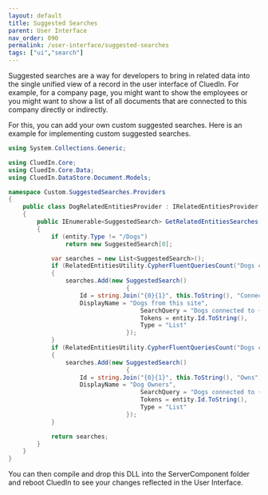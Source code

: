 ```yaml
---
layout: default
title: Suggested Searches
parent: User Interface
nav_order: 090
permalink: /user-interface/suggested-searches
tags: ["ui","search"]
---
```


Suggested searches are a way for developers to bring in related data into the single unified view of a record in the user interface of CluedIn. For example, for a company page, you might want to show the employees or you might want to show a list of all documents that are connected to this company directly or indirectly. 

For this, you can add your own custom suggested searches. Here is an example for implementing custom suggested searches.

```csharp
using System.Collections.Generic;

using CluedIn.Core;
using CluedIn.Core.Data;
using CluedIn.DataStore.Document.Models;

namespace Custom.SuggestedSearches.Providers
{
    public class DogRelatedEntitiesProvider : IRelatedEntitiesProvider
    {
        public IEnumerable<SuggestedSearch> GetRelatedEntitiesSearches(ExecutionContext context, Entity entity)
        {
            if (entity.Type != "/Dogs")
                return new SuggestedSearch[0];

            var searches = new List<SuggestedSearch>();
            if (RelatedEntitiesUtility.CypherFluentQueriesCount("Dogs connected to {{SITEID}}", entity.Id.ToString(), context) > 0)
            {
                searches.Add(new SuggestedSearch()
                                 {
                    Id = string.Join("{0}{1}", this.ToString(), "Connected"),
                    DisplayName = "Dogs from this site",
                                     SearchQuery = "Dogs connected to {{SITEID}}",
                                     Tokens = entity.Id.ToString(),
                                     Type = "List"
                                 });
            }
            if (RelatedEntitiesUtility.CypherFluentQueriesCount("Dogs connected to {{PERSONID}}", entity.Id.ToString(), context) > 0)
            {
                searches.Add(new SuggestedSearch()
                                 {
                    Id = string.Join("{0}{1}", this.ToString(), "Owns"),
                    DisplayName = "Dog Owners",
                                     SearchQuery = "Dogs connected to {{PERSONID}}",
                                     Tokens = entity.Id.ToString(),
                                     Type = "List"
                                 });
            }            

            return searches;
        }
    }
}
```

You can then compile and drop this DLL into the ServerComponent folder and reboot CluedIn to see your changes reflected in the User Interface.